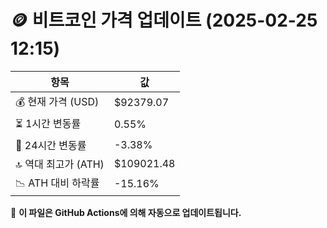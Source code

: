 # 🪙 비트코인 가격 업데이트 (2025-02-25 12:15)

| 항목                | 값 |
|--------------------|----------------|
| 💰 현재 가격 (USD) | $92379.07 |
| ⏳ 1시간 변동률    | 0.55% |
| 📆 24시간 변동률   | -3.38% |
| 🔝 역대 최고가 (ATH) | $109021.48 |
| 📉 ATH 대비 하락률 | -15.16% |

🔄 **이 파일은 GitHub Actions에 의해 자동으로 업데이트됩니다.**
